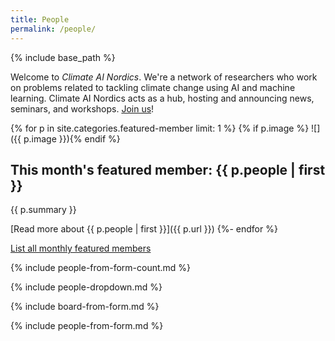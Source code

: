 ```yaml
---
title: People
permalink: /people/
---
```

{% include base_path %}

<style>
img {
  width: 8em;
  float: right;
  padding: 1em 0em 1em 1em;
}
.hidden {
  display: none;
}
.content {
  overflow: auto;
}
</style>



Welcome to _Climate AI Nordics_.
We're a network of researchers who work on problems related to tackling climate change using AI and machine learning. Climate AI Nordics acts as a hub, hosting and announcing news, seminars, and workshops. [Join us](/join/)!


{% for p in site.categories.featured-member limit: 1 %}
{% if p.image %} ![]({{ p.image }}){% endif %}

## This month's featured member: {{ p.people | first }}

{{ p.summary }}

[Read more about {{ p.people | first }}]({{ p.url }})
{%- endfor %}

[List all monthly featured members](/featured-member/)


{% include people-from-form-count.md %}

{% include people-dropdown.md %}

{% include board-from-form.md %}

{% include people-from-form.md %}

